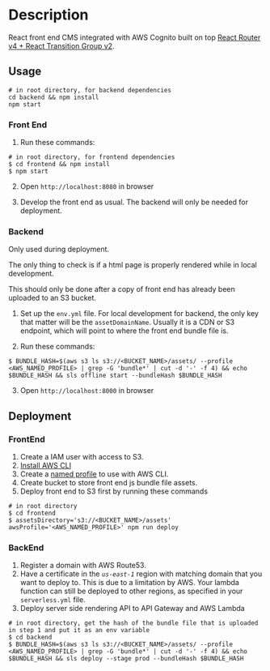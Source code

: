 # Description

React front end CMS integrated with AWS Cognito built on top [React Router v4 + React Transition Group v2](https://github.com/Vic-L/react-router-4-react-transition-group-2).

## Usage

```
# in root directory, for backend dependencies
cd backend && npm install
npm start
```

### Front End
1. Run these commands:
```
# in root directory, for frontend dependencies
$ cd frontend && npm install
$ npm start
```

2. Open `http://localhost:8080` in browser

3. Develop the front end as usual. The backend will only be needed for deployment.

### Backend
Only used during deployment.

The only thing to check is if a html page is properly rendered while in local development.

This should only be done after a copy of front end has already been uploaded to an S3 bucket.

1. Set up the `env.yml` file. For local development for backend, the only key that matter will be the `assetDomainName`. Usually it is a CDN or S3 endpoint, which will point to where the front end bundle file is.

2. Run these commands:
```
$ BUNDLE_HASH=$(aws s3 ls s3://<BUCKET_NAME>/assets/ --profile <AWS_NAMED_PROFILE> | grep -G 'bundle*' | cut -d '-' -f 4) && echo $BUNDLE_HASH && sls offline start --bundleHash $BUNDLE_HASH
```

3. Open `http://localhost:8000` in browser

## Deployment

### FrontEnd
1. Create a IAM user with access to S3.
2. [Install AWS CLI](https://docs.aws.amazon.com/cli/latest/userguide/installing.html)
3. Create a [named profile](https://docs.aws.amazon.com/cli/latest/userguide/cli-multiple-profiles.html) to use with AWS CLI.
4. Create bucket to store front end js bundle file assets.
5. Deploy front end to S3 first by running these commands
```
# in root directory
$ cd frontend
$ assetsDirectory='s3://<BUCKET_NAME>/assets' awsProfile='<AWS_NAMED_PROFILE>' npm run deploy
```

### BackEnd
1. Register a domain with AWS Route53.
2. Have a certificate in the *`us-east-1`* region with matching domain that you want to deploy to. This is due to a limitation by AWS. Your lambda function can still be deployed to other regions, as specified in your `serverless.yml` file.
3. Deploy server side rendering API to API Gateway and AWS Lambda
```
# in root directory, get the hash of the bundle file that is uploaded in step 1 and put it as an env variable
$ cd backend
$ BUNDLE_HASH=$(aws s3 ls s3://<BUCKET_NAME>/assets/ --profile <AWS_NAMED_PROFILE> | grep -G 'bundle*' | cut -d '-' -f 4) && echo $BUNDLE_HASH && sls deploy --stage prod --bundleHash $BUNDLE_HASH
```